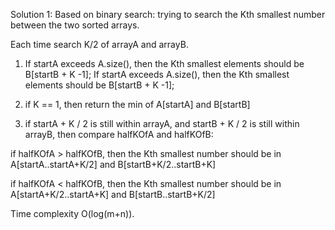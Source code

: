 Solution 1:
Based on binary search: trying to search the Kth smallest number between the two sorted arrays.

Each time search K/2 of arrayA and arrayB.

1) If startA exceeds A.size(), then the Kth smallest elements should be B[startB + K -1];
If startA exceeds A.size(), then the Kth smallest elements should be B[startB + K -1];

2) if K == 1, then return the min of A[startA] and B[startB]

3) if startA + K / 2 is still within arrayA, and
startB + K / 2 is still within arrayB, then compare halfKOfA and halfKOfB: 

if halfKOfA > halfKOfB, then the Kth smallest number should be in
 A[startA..startA+K/2] and B[startB+K/2..startB+K] 

if halfKOfA < halfKOfB, then the Kth smallest number should be in
 A[startA+K/2..startA+K] and B[startB..startB+K/2]

Time complexity O(log(m+n)).